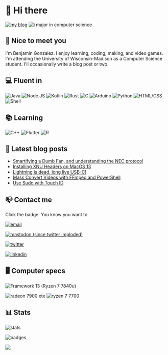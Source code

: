 # 👋 Hi there

[![my blog](https://img.shields.io/badge/blog-randomblock1.com-00adb5?style=for-the-badge)](https://randomblock1.com)
![i major in computer science](https://img.shields.io/badge/major-computer%20science-blueviolet?style=for-the-badge)

## 🤝 Nice to meet you

I'm Benjamin Gonzalez. I enjoy learning, coding, making, and video games. I'm attending the University of Wisconsin-Madison as a Computer Science student. I'll occasionally write a blog post or two.

## 💻 Fluent in

![Java](https://img.shields.io/badge/Java-5382a1?style=for-the-badge&logo=openjdk&logoColor=white)
![Node.JS](https://img.shields.io/badge/Node.js-339933?style=for-the-badge&logo=node.js&logoColor=white)
![Kotlin](https://img.shields.io/badge/Kotlin-B125EA?style=for-the-badge&logo=kotlin&logoColor=white)
![Rust](https://img.shields.io/badge/Rust-B7410E?&style=for-the-badge&logo=rust&logoColor=white)
![C](https://img.shields.io/badge/C-A8B9CC?style=for-the-badge&logo=c&logoColor=white)
![Arduino](https://img.shields.io/badge/Arduino-00878F?&style=for-the-badge&logo=arduino&logoColor=white)
![Python](https://img.shields.io/badge/Python-3776AB?style=for-the-badge&logo=python&logoColor=white)
![HTML/CSS](https://img.shields.io/badge/HTML\/CSS-E34C26?style=for-the-badge&logo=html5&logoColor=white)
![Shell](https://img.shields.io/badge/Shell_Script-121011?style=for-the-badge&logo=gnu-bash&logoColor=white)

## 📚 Learning

![C++](https://img.shields.io/badge/C-00599C?style=for-the-badge&logo=cplusplus&logoColor=white)
![Flutter](https://img.shields.io/badge/Flutter-0553B1?&style=for-the-badge&logo=flutter&logoColor=white)
![R](https://img.shields.io/badge/R-276DC3?&style=for-the-badge&logo=r&logoColor=white)

## 📢 Latest blog posts

<!-- BLOG:START -->
- [Smartifying a Dumb Fan, and understanding the NEC protocol](http://randomblock1.com/blog/smartifying-dumb-fan)
- [Installing XNU Headers on MacOS 13](http://randomblock1.com/blog/installing-xnu-headers-macos-12)
- [Lightning is dead, long live USB-C!](http://randomblock1.com/blog/lightning-is-dead)
- [Mass Convert Videos with FFmpeg and PowerShell](http://randomblock1.com/blog/ffmpeg-mass-convert-powershell)
- [Use Sudo with Touch ID](http://randomblock1.com/blog/sudo-with-touchid)
<!-- BLOG:END -->

## 📪 Contact me

Click the badge. You know you want to.

[![email](https://img.shields.io/badge/ProtonMail-preferred-6D4AFF?style=for-the-badge&logo=protonmail&logoColor=white)](mailto:randomblock1@protonmail.com)

[![mastodon (since twitter imploded)](https://img.shields.io/badge/Mastodon-since_twitter_imploded-6364FF?style=for-the-badge&logo=mastodon&logoColor=white)](https://mastodon.social/@randomblock1)

[![twitter](https://img.shields.io/badge/Twitter-follow_me-1DA1F2?style=for-the-badge&logo=x&logoColor=white)](https://twitter.com/@randomblock1_)

[![linkedin](https://img.shields.io/badge/LinkedIn-open_to_work-0077B5?style=for-the-badge&logo=LinkedIn&logoColor=white)](https://www.linkedin.com/in/benjamin-m-gonzalez/)

## 🖥 Computer specs

![Framework 13 (Ryzen 7 7840u)](https://img.shields.io/badge/Framework_13_(Ryzen_7_7840u)-000000?style=for-the-badge&logo=framework&logoColor=white)

![radeon 7900 xtx](https://img.shields.io/badge/7900_XTX-ED1C24?style=for-the-badge&logo=amd&logoColor=white)
![ryzen 7 7700](https://img.shields.io/badge/Ryzen_7_7700-ED1C24?style=for-the-badge&logo=amd&logoColor=white)

## 📊 Stats

![stats](https://github-readme-stats.vercel.app/api?username=randomblock1&theme=blue-green)

![badges](https://img.shields.io/badge/badges_put_here-20-blue?style=for-the-badge)

![](https://hit.yhype.me/github/profile?user_id=19873803)
